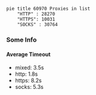 
```mermaid
pie title 60970 Proxies in list
    "HTTP" : 28270
    "HTTPS": 10031
    "SOCKS" : 30764
```

### Some Info
#### Average Timeout

- mixed: 3.5s
- http: 1.8s
- https: 8.2s
- socks: 5.3s